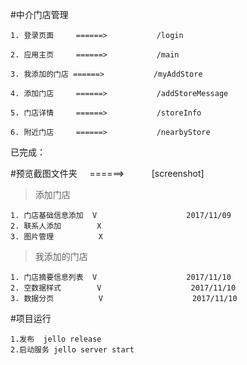 #中介门店管理

    1. 登录页面     ======>           /login

    2. 应用主页     ======>           /main

    3. 我添加的门店 ======>           /myAddStore

    4. 添加门店     ======>           /addStoreMessage

    5. 门店详情     ======>           /storeInfo

    6. 附近门店     ======>           /nearbyStore

已完成：

#预览截图文件夹     ======>            [screenshot]

> 添加门店

    1. 门店基础信息添加  V                    2017/11/09
    2. 联系人添加        X
    3. 图片管理          X

> 我添加的门店

    1. 门店摘要信息列表  V                    2017/11/10
    2. 空数据样式        V                    2017/11/10
    3. 数据分页          V                    2017/11/10

#项目运行

    1.发布  jello release
    2.启动服务 jello server start                                              
